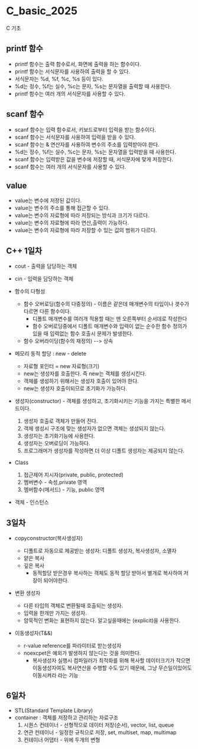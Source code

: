 # C_basic_2025
C 기초

## printf 함수
- printf 함수는 출력 함수로서, 화면에 출력을 하는 함수이다.
- printf 함수는 서식문자를 사용하여 출력을 할 수 있다.
- 서식문자는 %d, %f, %c, %s 등이 있다.
- %d는 정수, %f는 실수, %c는 문자, %s는 문자열을 출력할 때 사용한다.
- printf 함수는 여러 개의 서식문자를 사용할 수 있다.

## scanf 함수
- scanf 함수는 입력 함수로서, 키보드로부터 입력을 받는 함수이다.
- scanf 함수는 서식문자를 사용하여 입력을 받을 수 있다.
- scanf 함수는 & 연산자를 사용하여 변수의 주소를 입력받아야 한다.
- %d는 정수, %f는 실수, %c는 문자, %s는 문자열을 입력받을 때 사용한다.
- scanf 함수는 입력받은 값을 변수에 저장할 때, 서식문자에 맞게 저장한다.
- scanf 함수는 여러 개의 서식문자를 사용할 수 있다.

## value
- value는 변수에 저장된 값이다.
- value는 변수의 주소를 통해 접근할 수 있다.
- value는 변수의 자료형에 따라 저장되는 방식과 크기가 다르다.
- value는 변수의 자료형에 따라 연산,출력이 가능하다.
- value는 변수의 자료형에 따라 저장할 수 있는 값의 범위가 다르다.

## C++ 1일차

- cout - 출력을 담당하는 객체

- cin - 입력을 담당하는 객체

- 함수의 다형성
    - 함수 오버로딩(함수의 다중정의) - 이름은 같은데 매개변수의 타입이나 갯수가 다르면 다른 함수이다.
        - 디폴트 매개변수를 여러개 적용할 때는 맨 오른쪽부터 순서데로 작성한다
        - 함수 오버로딩중에서 디폴트 매개변수와 입력이 없는 순수한 함수 정의가 있을 때 입력없는 함수 호출시 문제가 발생한다.
    - 함수 오버라이딩(함수의 재정의) --> 상속

- 메모리 동적 할당 : new - delete
    - 자료형 포인터 = new 자료형(크기)
    - new는 생성자를 호출한다. 즉 new는 객체를 생성시킨다.
    - 객체를 생성하기 위해서는 생성자 호출이 있어야 한다.
    - new는 생성자 호출이되므로 초기화가 가능하다.
    
- 생성자(constructor) - 객체를 생성하고, 초기화시키는 기능을 가지는 특별한 메서드이다.
    1. 생성자 호출로 객체가 만들어 진다.
	2. 객체 생성시 구조에 맞는 생성자가 없으면 객체는 생성되지 않는다.
    3. 생성자는 초기화기능에 사용한다.
    4. 생성자는 오버로딩이 가능하다.
    5. 프로그래머가 생성자를 작성하면 더 이상 디폴트 생성자는 제공되지 않는다.

- Class
    1. 접근제어 지시자(private, public, protected)
    2. 멤버변수 - 속성,private 영역
    3. 멤버함수(메서드) - 기능, public 영역

- 객체 - 인스턴스

## 3일차
- copyconstructor(복사생성자)
    - 디폴트로 자동으로 제공받는 생성자: 디폴트 생성자,  복사생성자, 소멸자
    - 얕은 복사
    - 깊은 복사
        - 동적할당 받은경우 복사하는 객체도 동적 할당 받아서 별개로 복사하여 저장이 되어야한다. 

- 변환 생성자
    - 다른 타입의 객체로 변환될때 호출되는 생성자. 
    - 입력을 한개만 가지는 생성자.
    - 암묵적인 변화는 표현하지 않는다. 알고싶을때에는 (explicit)을 사용한다.

- 이동생성자(T&&)
    - r-value reference를 파라미터로 받는생성자
    - noexcpet은 예외가 발생하지 않는다는 것을 의미한다.
        - 복사생성자 실행시 컴파일러가 최적화를 위해 복사할 데이터크기가 작으면 이동생성자여도 복사연산을 수행할 수도 있기 때문에, 그냥 무슨일이있어도 이동시켜라 라는 기능

## 6일차
- STL(Standard Template Library)
- container : 객체를 저장하고 관리하는 자료구조
    1. 시퀀스 컨테이너 - 선형적으로 데이터 저장(순서), vector, list, queue
    2. 연관 컨테이너 - 일정한 규칙으로 저장, set, multiset, map, multimap
    3. 컨테이너 어댑터 - 위에 두개의 변형